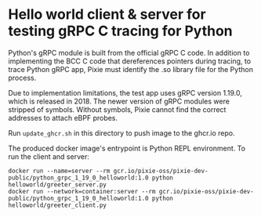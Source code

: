 # Hello world client & server for testing gRPC C tracing for Python

Python's gRPC module is built from the official gRPC C code. In addition to implementing the BCC C
code that dereferences pointers during tracing, to trace Python gRPC app, Pixie must identify the
.so library file for the Python process.

Due to implementation limitations, the test app uses gRPC version 1.19.0, which is released in 2018.
The newer version of gRPC modules were stripped of symbols. Without symbols, Pixie cannot find the
correct addresses to attach eBPF probes.

Run `update_ghcr.sh` in this directory to push image to the ghcr.io repo.

The produced docker image's entrypoint is Python REPL environment. To run the client and server:

```
docker run --name=server --rm gcr.io/pixie-oss/pixie-dev-public/python_grpc_1_19_0_helloworld:1.0 python helloworld/greeter_server.py
docker run --network=container:server --rm gcr.io/pixie-oss/pixie-dev-public/python_grpc_1_19_0_helloworld:1.0 python helloworld/greeter_client.py
```
